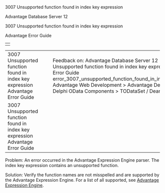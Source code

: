 3007 Unsupported function found in index key expression




Advantage Database Server 12  

3007 Unsupported function found in index key expression

Advantage Error Guide

|  |
| --- |
|  |

|  |  |  |  |  |
| --- | --- | --- | --- | --- |
| 3007 Unsupported function found in index key expression  Advantage Error Guide |  |  | Feedback on: Advantage Database Server 12 - 3007 Unsupported function found in index key expression Advantage Error Guide error\_3007\_unsupported\_function\_found\_in\_index\_key\_expression Advantage Web Development > Advantage Delphi OData Client > Delphi OData Components > TODataSet / Dear Support Staff, |  |
| 3007 Unsupported function found in index key expression  Advantage Error Guide |  |  |  |  |

Problem: An error occurred in the Advantage Expression Engine parser. The index key expression contains an unsupported function.

Solution: Verify the function names are not misspelled and are supported by the Advantage Expression Engine. For a list of all supported, see [Advantage Expression Engine](master_advantage_expression_engine.htm).